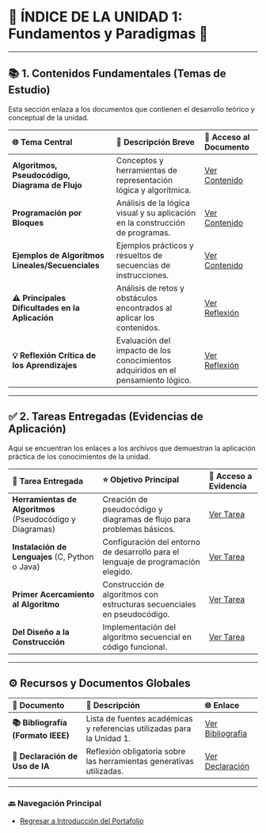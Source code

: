 # 🧭 ÍNDICE DE LA UNIDAD 1: Fundamentos y Paradigmas 🧠

---

## 📚 1. Contenidos Fundamentales (Temas de Estudio)

Esta sección enlaza a los documentos que contienen el desarrollo teórico y conceptual de la unidad.

| 🌐 Tema Central | 📝 Descripción Breve | 🔗 Acceso al Documento |
| :--- | :--- | :--- |
| **Algoritmos, Pseudocódigo, Diagrama de Flujo** | Conceptos y herramientas de representación lógica y algorítmica. | [Ver Contenido](U1_A_Algoritmos.md) |
| **Programación por Bloques** | Análisis de la lógica visual y su aplicación en la construcción de programas. | [Ver Contenido](U1_B_Bloques.md) |
| **Ejemplos de Algoritmos Lineales/Secuenciales** | Ejemplos prácticos y resueltos de secuencias de instrucciones. | [Ver Contenido](U1_C_Ejemplos.md) |
| **⚠️ Principales Dificultades en la Aplicación** | Análisis de retos y obstáculos encontrados al aplicar los contenidos. | [Ver Reflexión](U1_D_Dificultades.md) |
| **💡 Reflexión Crítica de los Aprendizajes** | Evaluación del impacto de los conocimientos adquiridos en el pensamiento lógico. | [Ver Reflexión](U1_E_Critica.md) |

---

## ✅ 2. Tareas Entregadas (Evidencias de Aplicación)

Aquí se encuentran los enlaces a los archivos que demuestran la aplicación práctica de los conocimientos de la unidad.

| 📂 Tarea Entregada | ⭐ Objetivo Principal | 🔗 Acceso a Evidencia |
| :--- | :--- | :--- |
| **Herramientas de Algoritmos** (Pseudocódigo y Diagramas) | Creación de pseudocódigo y diagramas de flujo para problemas básicos. | [Ver Tarea](T1_Herramientas.md) |
| **Instalación de Lenguajes** (C, Python o Java) | Configuración del entorno de desarrollo para el lenguaje de programación elegido. | [Ver Tarea](T2_Instalacion.md) |
| **Primer Acercamiento al Algoritmo** | Construcción de algoritmos con estructuras secuenciales en pseudocódigo. | [Ver Tarea](T3_PrimerAlgoritmo.md) |
| **Del Diseño a la Construcción** | Implementación del algoritmo secuencial en código funcional. | [Ver Tarea](T4_Implementacion.md) |

***

## ⚙️ Recursos y Documentos Globales

| 📄 Documento | 📝 Descripción | 🌐 Enlace |
| :--- | :--- | :--- |
| **📚 Bibliografía (Formato IEEE)** | Lista de fuentes académicas y referencias utilizadas para la Unidad 1. | [Ver Bibliografía](Bibliografia.md) |
| **🤖 Declaración de Uso de IA** | Reflexión obligatoria sobre las herramientas generativas utilizadas. | [Ver Declaración](Declaracion_IA.md) |

***

### 🔙 Navegación Principal

* [Regresar a Introducción del Portafolio](Introduccion.md)
